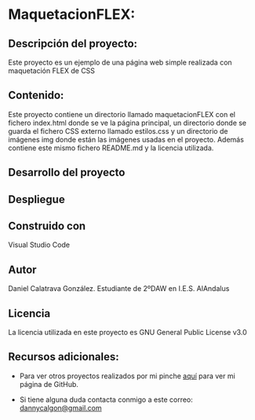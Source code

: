 # MaquetacionFLEX:

## Descripción del proyecto:
Este proyecto es un ejemplo de una página web simple realizada con maquetación FLEX de CSS

## Contenido:
Este proyecto contiene un directorio llamado maquetacionFLEX con el fichero index.html donde se ve la página principal, un directorio donde se guarda el fichero CSS externo llamado estilos.css y un directorio de imágenes img donde están las imágenes usadas en el proyecto. Además contiene este mismo fichero README.md y la licencia utilizada.

## Desarrollo del proyecto

## Despliegue

## Construido con
Visual Studio Code

## Autor
Daniel Calatrava González. Estudiante de 2ºDAW en I.E.S. AlAndalus

## Licencia
La licencia utilizada en este proyecto es GNU General Public License v3.0

## Recursos adicionales:
* Para ver otros proyectos realizados por mi pinche [aquí](https://github.com/dancg) para ver mi página de GitHub.

* Si tiene alguna duda contacta conmigo a este correo: dannycalgon@gmail.com

